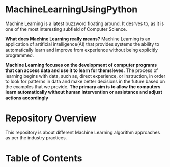 # MachineLearningUsingPython
Machine Learning is a latest buzzword floating around. It desrves to, as it is one of the most interesting subfield of Computer Science.

 __What does Machine Learning really means?__
Machine Learning is an application of artificial intelligence(AI) that provides systems the ability to automatically learn and improve from experience without being explicitly programmed.

__Machine Learning focuses on the development of computer programs that can access data and use it to learn for themsleves.__
The process of learning begins with data, such as, direct experience, or instruction, in order to look for patterns in data and make better decisions in the future based on the examples that we provide. 
__The primary aim is to allow the computers learn automatically without human intervention or assistance and adjust actions accordingly__ 

# Repository Overview
This repository is about different Machine Learning algorithm approaches as per the industry practices.

# Table of Contents
